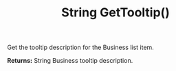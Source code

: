 ﻿---
uid: crmscript_ref_NSBusiness_GetTooltip
title: String GetTooltip()
intellisense: NSBusiness.GetTooltip
keywords: NSBusiness, GetTooltip
so.topic: reference
---

Get the tooltip description for the Business list item.

**Returns:** String Business tooltip description.

